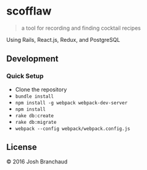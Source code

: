 # scofflaw

> a tool for recording and finding cocktail recipes

Using Rails, React.js, Redux, and PostgreSQL

## Development

### Quick Setup

- Clone the repository
- `bundle install`
- `npm install -g webpack webpack-dev-server`
- `npm install`
- `rake db:create`
- `rake db:migrate`
- `webpack --config webpack/webpack.config.js`

## License

&copy; 2016 Josh Branchaud
